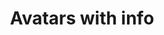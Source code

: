 ---
title: Avatars with info
category: Application
paid: true
isActive: true
ltr: {"preview":"function App() {\n  return /*#__PURE__*/React.createElement(\"div\", {\n    className: \"py-16 flex flex-wrap justify-center items-center gap-12\"\n  }, /*#__PURE__*/React.createElement(\"div\", {\n    className: \"flex items-center gap-x-3\"\n  }, /*#__PURE__*/React.createElement(\"img\", {\n    src: \"https://randomuser.me/api/portraits/women/79.jpg\",\n    className: \"w-12 h-12 rounded-full\"\n  }), /*#__PURE__*/React.createElement(\"div\", null, /*#__PURE__*/React.createElement(\"span\", {\n    className: \"block text-gray-700 text-sm font-medium\"\n  }, \"Nikita andrew\"), /*#__PURE__*/React.createElement(\"span\", {\n    className: \"block text-gray-700 text-xs\"\n  }, \"nikitaandrew@example.com\"))), /*#__PURE__*/React.createElement(\"div\", {\n    className: \"flex items-center gap-x-3\"\n  }, /*#__PURE__*/React.createElement(\"img\", {\n    src: \"https://images.unsplash.com/photo-1510227272981-87123e259b17?ixlib=rb-0.3.5&q=80&fm=jpg&crop=faces&fit=crop&h=200&w=200&s=3759e09a5b9fbe53088b23c615b6312e\",\n    className: \"w-16 h-16 rounded-full\"\n  }), /*#__PURE__*/React.createElement(\"div\", null, /*#__PURE__*/React.createElement(\"span\", {\n    className: \"block text-gray-700 font-medium\"\n  }, \"Alivika tony\"), /*#__PURE__*/React.createElement(\"span\", {\n    className: \"block text-gray-700 text-sm\"\n  }, \"alivikatony@example.com\"))));\n}","react":{"jsxCss":[],"jsxTail":[{"code":"export default () => (\n    <div className=\"flex items-center gap-x-12\">\n      // Avatar 1\n        <div className=\"flex items-center gap-x-3\">\n            <img src=\"https://randomuser.me/api/portraits/women/79.jpg\" className=\"w-12 h-12 rounded-full\" />\n            <div>\n                <span className=\"block text-gray-700 text-sm font-medium\">Nikita andrew</span>\n                <span className=\"block text-gray-700 text-xs\">nikitaandrew@example.com</span>\n            </div>\n        </div>\n      // Avatar 2\n        <div className=\"flex items-center gap-x-3\">\n            <img src=\"https://images.unsplash.com/photo-1510227272981-87123e259b17?ixlib=rb-0.3.5&q=80&fm=jpg&crop=faces&fit=crop&h=200&w=200&s=3759e09a5b9fbe53088b23c615b6312e\" className=\"w-16 h-16 rounded-full\" />\n            <div>\n                <span className=\"block text-gray-700 font-medium\">Alivika tony</span>\n                <span className=\"block text-gray-700 text-sm\">alivikatony@example.com</span>\n            </div>\n        </div>\n    </div>\n)","label":"App.jsx"}]},"vue":{"vueTail":[],"vueCss":[]}}
rtl: {"vue":{"vueCss":[],"vueTail":[]},"react":{"jsxCss":[],"jsxTail":[{"code":"export default () => (\n    <div className=\"flex items-center gap-12\">\n      // Avatar 1\n        <div className=\"flex items-center gap-x-3\">\n            <img src=\"https://randomuser.me/api/portraits/women/79.jpg\" className=\"w-12 h-12 rounded-full\" />\n            <div>\n                <span className=\"block text-gray-700 text-sm font-medium\">نيكيتا أندرو</span>\n                <span className=\"block text-gray-700 text-xs\">nikitaandrew@example.com</span>\n            </div>\n        </div>\n      // Avatar 2\n        <div className=\"flex items-center gap-x-3\">\n            <img src=\"https://images.unsplash.com/photo-1510227272981-87123e259b17?ixlib=rb-0.3.5&q=80&fm=jpg&crop=faces&fit=crop&h=200&w=200&s=3759e09a5b9fbe53088b23c615b6312e\" className=\"w-16 h-16 rounded-full\" />\n            <div>\n                <span className=\"block text-gray-700 font-medium\">أليفيكا توني</span>\n                <span className=\"block text-gray-700 text-sm\">alivikatony@example.com</span>\n            </div>\n        </div>\n    </div>\n)","label":"App.jsx"}]},"preview":"function App() {\n  return /*#__PURE__*/React.createElement(\"div\", {\n    className: \"py-16 flex flex-wrap justify-center items-center gap-12\"\n  }, /*#__PURE__*/React.createElement(\"div\", {\n    className: \"flex items-center gap-x-3\"\n  }, /*#__PURE__*/React.createElement(\"img\", {\n    src: \"https://randomuser.me/api/portraits/women/79.jpg\",\n    className: \"w-12 h-12 rounded-full\"\n  }), /*#__PURE__*/React.createElement(\"div\", null, /*#__PURE__*/React.createElement(\"span\", {\n    className: \"block text-gray-700 text-sm font-medium\"\n  }, \"\\u0646\\u064A\\u0643\\u064A\\u062A\\u0627 \\u0623\\u0646\\u062F\\u0631\\u0648\"), /*#__PURE__*/React.createElement(\"span\", {\n    className: \"block text-gray-700 text-xs\"\n  }, \"nikitaandrew@example.com\"))), /*#__PURE__*/React.createElement(\"div\", {\n    className: \"flex items-center gap-x-3\"\n  }, /*#__PURE__*/React.createElement(\"img\", {\n    src: \"https://images.unsplash.com/photo-1510227272981-87123e259b17?ixlib=rb-0.3.5&q=80&fm=jpg&crop=faces&fit=crop&h=200&w=200&s=3759e09a5b9fbe53088b23c615b6312e\",\n    className: \"w-16 h-16 rounded-full\"\n  }), /*#__PURE__*/React.createElement(\"div\", null, /*#__PURE__*/React.createElement(\"span\", {\n    className: \"block text-gray-700 font-medium\"\n  }, \"\\u0623\\u0644\\u064A\\u0641\\u064A\\u0643\\u0627 \\u062A\\u0648\\u0646\\u064A\"), /*#__PURE__*/React.createElement(\"span\", {\n    className: \"block text-gray-700 text-sm\"\n  }, \"alivikatony@example.com\"))));\n}"}
slug: /avatars
id: 7b13e6c7-8abb-44ed-834f-4dd84fe1128c
created_at: 1668946347714
---